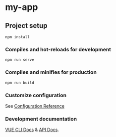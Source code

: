 # my-app

## Project setup
```
npm install
```

### Compiles and hot-reloads for development
```
npm run serve
```

### Compiles and minifies for production
```
npm run build
```

### Customize configuration
See [Configuration Reference](https://cli.vuejs.org/config/)<br>

### Development documentation
[VUE CLI Docs](https://docs.google.com/document/d/1jRRAQj9RV9HJnZ0KzJN7nVaxghGmmm9c) &
[API Docs](https://docs.google.com/document/d/1NpAODNPoxhz3QPyDd6RG1GHTtgLtyKMx).


